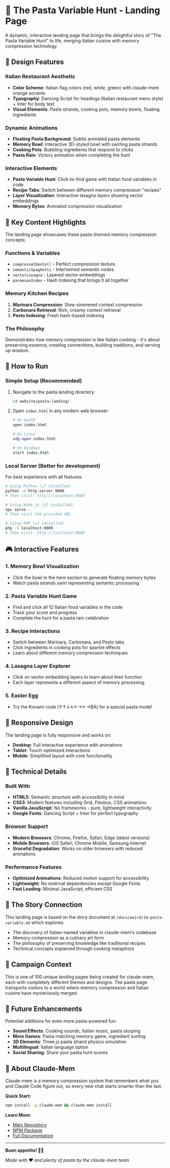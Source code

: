# 🍝 The Pasta Variable Hunt - Landing Page

A dynamic, interactive landing page that brings the delightful story of "The Pasta Variable Hunt" to life, merging Italian cuisine with memory compression technology.

## 🎨 Design Features

### Italian Restaurant Aesthetic
- **Color Scheme**: Italian flag colors (red, white, green) with claude-mem orange accents
- **Typography**: Dancing Script for headings (Italian restaurant menu style) + Inter for body text
- **Visual Elements**: Pasta strands, cooking pots, memory bowls, floating ingredients

### Dynamic Animations
- **Floating Pasta Background**: Subtle animated pasta elements
- **Memory Bowl**: Interactive 3D-styled bowl with swirling pasta strands
- **Cooking Pots**: Bubbling ingredients that respond to clicks
- **Pasta Rain**: Victory animation when completing the hunt

### Interactive Elements
- **Pasta Variable Hunt**: Click-to-find game with Italian food variables in code
- **Recipe Tabs**: Switch between different memory compression "recipes"
- **Layer Visualization**: Interactive lasagna layers showing vector embeddings
- **Memory Bytes**: Animated compression visualization

## 🍝 Key Content Highlights

The landing page showcases these pasta-themed memory compression concepts:

### Functions & Variables
- `compressAlDente()` - Perfect compression texture
- `semanticSpaghetti` - Intertwined semantic nodes
- `vectorLasagna` - Layered vector embeddings
- `parmesanIndex` - Hash indexing that brings it all together

### Memory Kitchen Recipes
1. **Marinara Compression**: Slow-simmered context compression
2. **Carbonara Retrieval**: Rich, creamy context retrieval
3. **Pesto Indexing**: Fresh hash-based indexing

### The Philosophy
Demonstrates how memory compression is like Italian cooking - it's about preserving essence, creating connections, building traditions, and serving up wisdom.

## 🚀 How to Run

### Simple Setup (Recommended)
1. Navigate to the pasta landing directory:
   ```bash
   cd website/pasta-landing/
   ```

2. Open `index.html` in any modern web browser:
   ```bash
   # On macOS
   open index.html
   
   # On Linux
   xdg-open index.html
   
   # On Windows
   start index.html
   ```

### Local Server (Better for development)
For best experience with all features:

```bash
# Using Python (if installed)
python -m http.server 8000
# Then visit: http://localhost:8000

# Using Node.js (if installed)
npx serve .
# Then visit the provided URL

# Using PHP (if installed)
php -S localhost:8000
# Then visit: http://localhost:8000
```

## 🎮 Interactive Features

### 1. Memory Bowl Visualization
- Click the bowl in the hero section to generate floating memory bytes
- Watch pasta strands swirl representing semantic processing

### 2. Pasta Variable Hunt Game
- Find and click all 12 Italian food variables in the code
- Track your score and progress
- Complete the hunt for a pasta rain celebration

### 3. Recipe Interactions
- Switch between Marinara, Carbonara, and Pesto tabs
- Click ingredients in cooking pots for sparkle effects
- Learn about different memory compression techniques

### 4. Lasagna Layer Explorer
- Click on vector embedding layers to learn about their function
- Each layer represents a different aspect of memory processing

### 5. Easter Egg
- Try the Konami code (↑↑↓↓←→←→BA) for a special pasta mode!

## 📱 Responsive Design

The landing page is fully responsive and works on:
- **Desktop**: Full interactive experience with animations
- **Tablet**: Touch-optimized interactions
- **Mobile**: Simplified layout with core functionality

## 🔧 Technical Details

### Built With
- **HTML5**: Semantic structure with accessibility in mind
- **CSS3**: Modern features including Grid, Flexbox, CSS animations
- **Vanilla JavaScript**: No frameworks - pure, lightweight interactivity
- **Google Fonts**: Dancing Script + Inter for perfect typography

### Browser Support
- **Modern Browsers**: Chrome, Firefox, Safari, Edge (latest versions)
- **Mobile Browsers**: iOS Safari, Chrome Mobile, Samsung Internet
- **Graceful Degradation**: Works on older browsers with reduced animations

### Performance Features
- **Optimized Animations**: Reduced motion support for accessibility
- **Lightweight**: No external dependencies except Google Fonts
- **Fast Loading**: Minimal JavaScript, efficient CSS

## 🍝 The Story Connection

This landing page is based on the story document at `/docs/weird/14-pasta-variable.md` which explores:

- The discovery of Italian-named variables in claude-mem's codebase
- Memory compression as a culinary art form
- The philosophy of preserving knowledge like traditional recipes
- Technical concepts explained through cooking metaphors

## 🎯 Campaign Context

This is one of 100 unique landing pages being created for claude-mem, each with completely different themes and designs. The pasta page transports visitors to a world where memory compression and Italian cuisine have mysteriously merged.

## 🔮 Future Enhancements

Potential additions for even more pasta-powered fun:
- **Sound Effects**: Cooking sounds, Italian music, pasta slurping
- **More Games**: Pasta matching memory game, ingredient sorting
- **3D Elements**: Three.js pasta strand physics simulation
- **Multilingual**: Italian language option
- **Social Sharing**: Share your pasta hunt scores

## 🧠 About Claude-Mem

Claude-mem is a memory compression system that remembers what you and Claude Code figure out, so every new chat starts smarter than the last.

**Quick Start:**
```bash
npm install -g claude-mem && claude-mem install
```

**Learn More:**
- [Main Repository](https://github.com/thedotmack/claude-mem)
- [NPM Package](https://www.npmjs.com/package/claude-mem)
- [Full Documentation](../../README.md)

---

**Buon appetito! 🍝✨**

*Made with ❤️ and plenty of pasta by the claude-mem team*